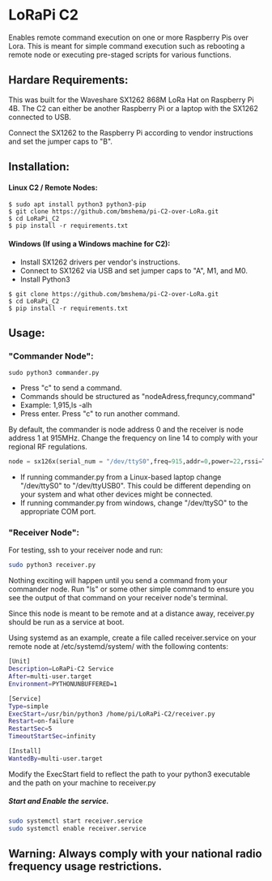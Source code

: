 # LoRaPi C2
Enables remote command execution on one or more Raspberry Pis over Lora. This is meant for simple command execution such as rebooting a remote node or executing pre-staged scripts for various functions.

## Hardare Requirements:
This was built for the Waveshare SX1262 868M LoRa Hat on Raspberry Pi 4B. The C2 can either be another Raspberry Pi or a laptop with the SX1262 connected to USB.

Connect the SX1262 to the Raspberry Pi according to vendor instructions and set the jumper caps to "B".

## Installation:
#### Linux C2 / Remote Nodes:
```
$ sudo apt install python3 python3-pip
$ git clone https://github.com/bmshema/pi-C2-over-LoRa.git
$ cd LoRaPi_C2
$ pip install -r requirements.txt
```
#### Windows (If using a Windows machine for C2):
- Install SX1262 drivers per vendor's instructions.
- Connect to SX1262 via USB and set jumper caps to "A", M1, and M0.
- Install Python3
```
$ git clone https://github.com/bmshema/pi-C2-over-LoRa.git
$ cd LoRaPi_C2
$ pip install -r requirements.txt
```
## Usage:
### "Commander Node":
```
sudo python3 commander.py
```
- Press "c" to send a command.
- Commands should be structured as "nodeAdress,frequncy,command"
- Example: 1,915,ls -alh
- Press enter. Press "c" to run another command.

By default, the commander is node address 0 and the receiver is node address 1 at 915MHz. Change the frequency on line 14 to comply with your regional RF regulations.
```python
node = sx126x(serial_num = "/dev/ttyS0",freq=915,addr=0,power=22,rssi=True,air_speed=2400,relay=False)
```
- If running commander.py from a Linux-based laptop change "/dev/ttyS0" to "/dev/ttyUSB0". This could be different depending on your system and what other devices might be connected.
- If running commander.py from windows, change "/dev/ttySO" to the appropriate COM port.

### "Receiver Node":
For testing, ssh to your receiver node and run:
```bash
sudo python3 receiver.py
```
Nothing exciting will happen until you send a command from your commander node. Run "ls" or some other simple command to ensure you see the output of that command on your receiver node's terminal.

Since this node is meant to be remote and at a distance away, receiver.py should be run as a service at boot. 

Using systemd as an example, create a file called receiver.service on your remote node at /etc/systemd/system/ with the following contents:
```bash
[Unit]
Description=LoRaPi-C2 Service
After=multi-user.target
Environment=PYTHONUNBUFFERED=1

[Service]
Type=simple
ExecStart=/usr/bin/python3 /home/pi/LoRaPi-C2/receiver.py
Restart=on-failure
RestartSec=5
TimeoutStartSec=infinity

[Install]
WantedBy=multi-user.target

```
Modify the ExecStart field to reflect the path to your python3 executable and the path on your machine to receiver.py

##### Start and Enable the service.
```bash
sudo systemctl start receiver.service
sudo systemctl enable receiver.service
```




## Warning: Always comply with your national radio frequency usage restrictions.

